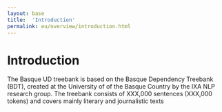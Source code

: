 ```yaml
---
layout: base
title:  'Introduction'
permalink: eu/overview/introduction.html
---
```


# Introduction

The Basque UD treebank is based on the Basque Dependency Treebank (BDT), created at the University of of the Basque Country by the IXA NLP research group. The treebank consists of XXX,000 sentences (XXX,000 tokens) and covers mainly literary and journalistic texts
